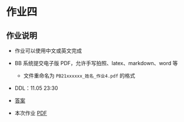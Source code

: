 # 作业四

## 作业说明

- 作业可以使用中文或英文完成

- BB 系统提交电子版 PDF，允许手写拍照、latex、markdown、word 等
  - 文件重命名为 `PB21xxxxxx_姓名_作业4.pdf` 的格式

- DDL：11.05 23:30

- [答案](/pdf/hw4_ans.pdf)

- 本次作业 [PDF](/pdf/hw4.pdf)
